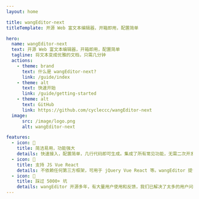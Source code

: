 ```yaml
---
layout: home

title: wangEditor-next
titleTemplate: 开源 Web 富文本编辑器，开箱即用，配置简单

hero:
  name: wangEditor-next
  text: 开源 Web 富文本编辑器，开箱即用，配置简单
  tagline: 将文本变成优雅的文档，只需几分钟
  actions:
    - theme: brand
      text: 什么是 wangEditor-next?
      link: /guide/index
    - theme: alt
      text: 快速开始
      link: /guide/getting-started
    - theme: alt
      text: GitHub
      link: https://github.com/cycleccc/wangEditor-next
  image:
      src: /image/logo.png
      alt: wangEditor-next

features:
  - icon: 📝
    title: 简洁易用，功能强大
    details: 快速接入，配置简单，几行代码即可生成。集成了所有常见功能，无需二次开发。在 Vue React 也可以快速接入。
  - icon: 🌈
    title: 支持 JS Vue React
    details: 不依赖任何第三方框架，可用于 jQuery Vue React 等。wangEditor 提供了官方的 Vue React 组件。
  - icon: 🧪
    title: 踩过 5000+ 坑
    details: wangEditor 开源多年，有大量用户使用和反馈，我们已解决了太多的用户问题（详见 github issues）。
---
```

<style>
:root {
  --vp-home-hero-name-color: transparent;
  --vp-home-hero-name-background: -webkit-linear-gradient(120deg, #bd34fe 30%, #41d1ff);

  --vp-home-hero-image-background-image: linear-gradient(-45deg, #bd34fe 50%, #47caff 50%);
  --vp-home-hero-image-filter: blur(44px);
}

@media (min-width: 640px) {
  :root {
    --vp-home-hero-image-filter: blur(56px);
  }
}

@media (min-width: 960px) {
  :root {
    --vp-home-hero-image-filter: blur(68px);
  }
}
</style>
